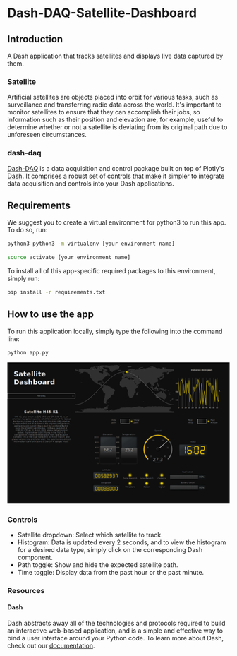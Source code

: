 # Dash-DAQ-Satellite-Dashboard

## Introduction
A Dash application that tracks satellites and displays live data captured by them.

### Satellite
Artificial satellites are objects placed into orbit for various tasks, such as surveillance and transferring radio data 
across the world. It's important to monitor satellites to ensure that they can accomplish their jobs, so information such as
their position and elevation are, for example, useful to determine whether or not a satellite is deviating from its original path
due to unforeseen circumstances.

### dash-daq
[Dash-DAQ](http://dash-daq.netlify.com/#about) is a data acquisition and control package built on top of Plotly's 
[Dash](https://plot.ly/products/dash/). It comprises a robust set of controls that make it simpler to integrate data 
acquisition and controls into your Dash applications.


## Requirements
We suggest you to create a virtual environment for python3 to run this app. To do so, run:
```bash
python3 python3 -m virtualenv [your environment name]
```
```bash
source activate [your environment name]
```
To install all of this app-specific required packages to this environment, simply run:
```bash
pip install -r requirements.txt
```


## How to use the app
To run this application locally, simply type the following into the command line:
```bash
python app.py
```

![Satellite Dashboard](assets/screenshot.png)

### Controls
* Satellite dropdown: Select which satellite to track.
* Histogram: Data is updated every 2 seconds, and to view the histogram for a desired data type, simply click on the
corresponding Dash component.
* Path toggle: Show and hide the expected satellite path.
* Time toggle: Display data from the past hour or the past minute. 


### Resources
#### Dash
Dash abstracts away all of the technologies and protocols required to build an interactive web-based application, and 
is a simple and effective way to bind a user interface around your Python code. To learn more about Dash, check out our 
[documentation](https://dash.plot.ly/). 
